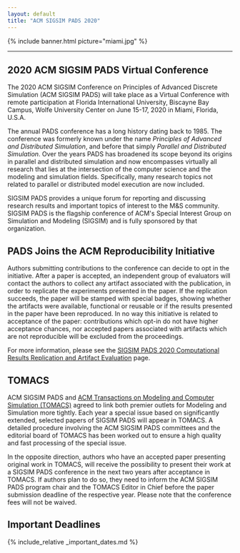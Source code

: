 ```yaml
---
layout: default
title: "ACM SIGSIM PADS 2020"
---
```


{% include banner.html     picture="miami.jpg" %}

---

## 2020 ACM SIGSIM PADS Virtual Conference

The 2020 ACM SIGSIM Conference on Principles of Advanced Discrete Simulation (ACM SIGSIM PADS) will take place as a Virtual Conference with remote participation at Florida International University, Biscayne Bay Campus, Wolfe University Center on June 15-17, 2020 in Miami, Florida, U.S.A.

The annual PADS conference has a long history dating back to 1985. The conference was formerly known under the name *Principles of Advanced and Distributed Simulation*, and before that simply *Parallel and Distributed Simulation*. Over the years PADS has broadened its scope beyond its origins in parallel and distributed simulation and now encompasses virtually all research that lies at the intersection of the computer science and the modeling and simulation fields. Specifically, many research topics not related to parallel or distributed model execution are now included.

SIGSIM PADS provides a unique forum for reporting and discussing research results and important topics of interest to the M&S community. SIGSIM PADS is the flagship conference of ACM's Special Interest Group on Simulation and Modeling (SIGSIM) and is fully sponsored by that organization.

## PADS Joins the ACM Reproducibility Initiative

Authors submitting contributions to the conference can decide to opt in the initiative. After a paper is accepted, an independent group of evaluators will contact the authors to collect any artifact associated with the publication, in order to replicate the experiments presented in the paper. If the replication succeeds, the paper will be stamped with special badges, showing whether the artifacts were available, functional or reusable or if the results presented in the paper have been reproduced. In no way this initiative is related to acceptance of the paper: contributions which opt-in do not have higher acceptance chances, nor accepted papers associated with artifacts which are not reproducible will be excluded from the proceedings.

For more information, please see the [SIGSIM PADS 2020 Computational Results Replication and Artifact Evaluation](04.reproducibility.md) page.

## TOMACS

ACM SIGSIM PADS and [ACM Transactions on Modeling and Computer Simulation (TOMACS)](https://tomacs.acm.org/) agreed to link both premier outlets for Modeling and Simulation more tightly. Each year a special issue based on significantly extended, selected papers of SIGSIM PADS will appear in TOMACS. A detailed procedure involving the ACM SIGSIM PADS committees and the editorial board of TOMACS has been worked out to ensure a high quality and fast processing of the special issue.

In the opposite direction, authors who have an accepted paper presenting original work in TOMACS, will receive the possibility to present their work at a SIGSIM PADS conference in the next two years after acceptance in TOMACS. If authors plan to do so, they need to inform the ACM SIGSIM PADS program chair and the TOMACS Editor in Chief before the paper submission deadline of the respective year. Please note that the conference fees will not be waived.

## Important Deadlines

{% include_relative _important_dates.md %}